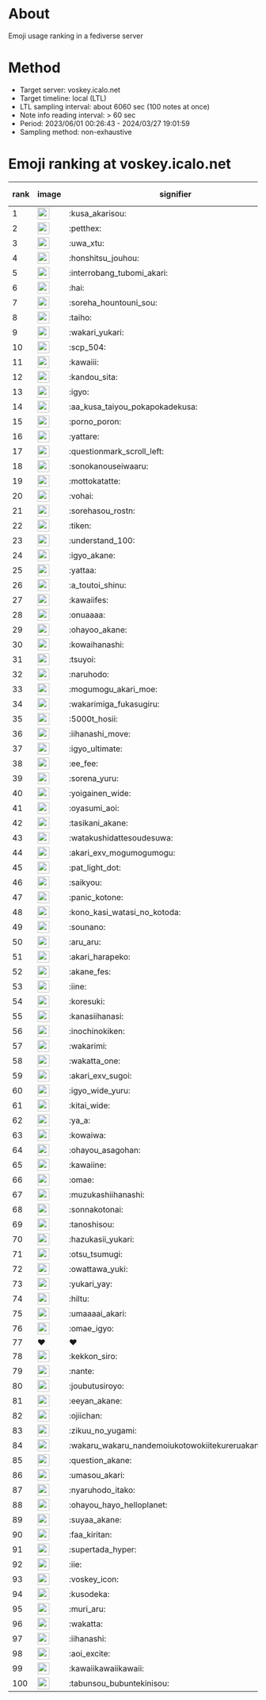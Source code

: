 # About
Emoji usage ranking in a fediverse server

# Method
- Target server: voskey.icalo.net
- Target timeline: local (LTL)
- LTL sampling interval: about 6060 sec (100 notes at once)
- Note info reading interval: > 60 sec
- Period: 2023/06/01 00:26:43 - 2024/03/27 19:01:59 
- Sampling method: non-exhaustive

# Emoji ranking at voskey.icalo.net

|rank|image|signifier|type|frequency score|
|----|----|----|----|----|
|1|<img height="24" src="https://voskey.icalo.net/emoji/kusa_akarisou.webp">|:kusa_akarisou:|custom|22361|
|2|<img height="24" src="https://voskey.icalo.net/emoji/petthex.webp">|:petthex:|custom|15183|
|3|<img height="24" src="https://voskey.icalo.net/emoji/uwa_xtu.webp">|:uwa_xtu:|custom|10787|
|4|<img height="24" src="https://voskey.icalo.net/emoji/honshitsu_jouhou.webp">|:honshitsu_jouhou:|custom|7708|
|5|<img height="24" src="https://voskey.icalo.net/emoji/interrobang_tubomi_akari.webp">|:interrobang_tubomi_akari:|custom|7154|
|6|<img height="24" src="https://voskey.icalo.net/emoji/hai.webp">|:hai:|custom|7024|
|7|<img height="24" src="https://voskey.icalo.net/emoji/soreha_hountouni_sou.webp">|:soreha_hountouni_sou:|custom|6430|
|8|<img height="24" src="https://voskey.icalo.net/emoji/taiho.webp">|:taiho:|custom|6313|
|9|<img height="24" src="https://voskey.icalo.net/emoji/wakari_yukari.webp">|:wakari_yukari:|custom|6297|
|10|<img height="24" src="https://voskey.icalo.net/emoji/scp_504.webp">|:scp_504:|custom|5174|
|11|<img height="24" src="https://voskey.icalo.net/emoji/kawaiii.webp">|:kawaiii:|custom|5052|
|12|<img height="24" src="https://voskey.icalo.net/emoji/kandou_sita.webp">|:kandou_sita:|custom|4416|
|13|<img height="24" src="https://voskey.icalo.net/emoji/igyo.webp">|:igyo:|custom|4190|
|14|<img height="24" src="https://voskey.icalo.net/emoji/aa_kusa_taiyou_pokapokadekusa.webp">|:aa_kusa_taiyou_pokapokadekusa:|custom|4139|
|15|<img height="24" src="https://voskey.icalo.net/emoji/porno_poron.webp">|:porno_poron:|custom|3933|
|16|<img height="24" src="https://voskey.icalo.net/emoji/yattare.webp">|:yattare:|custom|3772|
|17|<img height="24" src="https://voskey.icalo.net/emoji/questionmark_scroll_left.webp">|:questionmark_scroll_left:|custom|3714|
|18|<img height="24" src="https://voskey.icalo.net/emoji/sonokanouseiwaaru.webp">|:sonokanouseiwaaru:|custom|3710|
|19|<img height="24" src="https://voskey.icalo.net/emoji/mottokatatte.webp">|:mottokatatte:|custom|3646|
|20|<img height="24" src="https://voskey.icalo.net/emoji/vohai.webp">|:vohai:|custom|3572|
|21|<img height="24" src="https://voskey.icalo.net/emoji/sorehasou_rostn.webp">|:sorehasou_rostn:|custom|3457|
|22|<img height="24" src="https://voskey.icalo.net/emoji/tiken.webp">|:tiken:|custom|3369|
|23|<img height="24" src="https://voskey.icalo.net/emoji/understand_100.webp">|:understand_100:|custom|3146|
|24|<img height="24" src="https://voskey.icalo.net/emoji/igyo_akane.webp">|:igyo_akane:|custom|2826|
|25|<img height="24" src="https://voskey.icalo.net/emoji/yattaa.webp">|:yattaa:|custom|2819|
|26|<img height="24" src="https://voskey.icalo.net/emoji/a_toutoi_shinu.webp">|:a_toutoi_shinu:|custom|2817|
|27|<img height="24" src="https://voskey.icalo.net/emoji/kawaiifes.webp">|:kawaiifes:|custom|2680|
|28|<img height="24" src="https://voskey.icalo.net/emoji/onuaaaa.webp">|:onuaaaa:|custom|2671|
|29|<img height="24" src="https://voskey.icalo.net/emoji/ohayoo_akane.webp">|:ohayoo_akane:|custom|2651|
|30|<img height="24" src="https://voskey.icalo.net/emoji/kowaihanashi.webp">|:kowaihanashi:|custom|2576|
|31|<img height="24" src="https://voskey.icalo.net/emoji/tsuyoi.webp">|:tsuyoi:|custom|2566|
|32|<img height="24" src="https://voskey.icalo.net/emoji/naruhodo.webp">|:naruhodo:|custom|2450|
|33|<img height="24" src="https://voskey.icalo.net/emoji/mogumogu_akari_moe.webp">|:mogumogu_akari_moe:|custom|2398|
|34|<img height="24" src="https://voskey.icalo.net/emoji/wakarimiga_fukasugiru.webp">|:wakarimiga_fukasugiru:|custom|2312|
|35|<img height="24" src="https://voskey.icalo.net/emoji/5000t_hosii.webp">|:5000t_hosii:|custom|2254|
|36|<img height="24" src="https://voskey.icalo.net/emoji/iihanashi_move.webp">|:iihanashi_move:|custom|2150|
|37|<img height="24" src="https://voskey.icalo.net/emoji/igyo_ultimate.webp">|:igyo_ultimate:|custom|2149|
|38|<img height="24" src="https://voskey.icalo.net/emoji/ee_fee.webp">|:ee_fee:|custom|2091|
|39|<img height="24" src="https://voskey.icalo.net/emoji/sorena_yuru.webp">|:sorena_yuru:|custom|2070|
|40|<img height="24" src="https://voskey.icalo.net/emoji/yoigainen_wide.webp">|:yoigainen_wide:|custom|1995|
|41|<img height="24" src="https://voskey.icalo.net/emoji/oyasumi_aoi.webp">|:oyasumi_aoi:|custom|1960|
|42|<img height="24" src="https://voskey.icalo.net/emoji/tasikani_akane.webp">|:tasikani_akane:|custom|1935|
|43|<img height="24" src="https://voskey.icalo.net/emoji/watakushidattesoudesuwa.webp">|:watakushidattesoudesuwa:|custom|1912|
|44|<img height="24" src="https://voskey.icalo.net/emoji/akari_exv_mogumogumogu.webp">|:akari_exv_mogumogumogu:|custom|1757|
|45|<img height="24" src="https://voskey.icalo.net/emoji/pat_light_dot.webp">|:pat_light_dot:|custom|1728|
|46|<img height="24" src="https://voskey.icalo.net/emoji/saikyou.webp">|:saikyou:|custom|1726|
|47|<img height="24" src="https://voskey.icalo.net/emoji/panic_kotone.webp">|:panic_kotone:|custom|1714|
|48|<img height="24" src="https://voskey.icalo.net/emoji/kono_kasi_watasi_no_kotoda.webp">|:kono_kasi_watasi_no_kotoda:|custom|1660|
|49|<img height="24" src="https://voskey.icalo.net/emoji/sounano.webp">|:sounano:|custom|1651|
|50|<img height="24" src="https://voskey.icalo.net/emoji/aru_aru.webp">|:aru_aru:|custom|1650|
|51|<img height="24" src="https://voskey.icalo.net/emoji/akari_harapeko.webp">|:akari_harapeko:|custom|1640|
|52|<img height="24" src="https://voskey.icalo.net/emoji/akane_fes.webp">|:akane_fes:|custom|1628|
|53|<img height="24" src="https://voskey.icalo.net/emoji/iine.webp">|:iine:|custom|1617|
|54|<img height="24" src="https://voskey.icalo.net/emoji/koresuki.webp">|:koresuki:|custom|1562|
|55|<img height="24" src="https://voskey.icalo.net/emoji/kanasiihanasi.webp">|:kanasiihanasi:|custom|1532|
|56|<img height="24" src="https://voskey.icalo.net/emoji/inochinokiken.webp">|:inochinokiken:|custom|1516|
|57|<img height="24" src="https://voskey.icalo.net/emoji/wakarimi.webp">|:wakarimi:|custom|1489|
|58|<img height="24" src="https://voskey.icalo.net/emoji/wakatta_one.webp">|:wakatta_one:|custom|1489|
|59|<img height="24" src="https://voskey.icalo.net/emoji/akari_exv_sugoi.webp">|:akari_exv_sugoi:|custom|1434|
|60|<img height="24" src="https://voskey.icalo.net/emoji/igyo_wide_yuru.webp">|:igyo_wide_yuru:|custom|1416|
|61|<img height="24" src="https://voskey.icalo.net/emoji/kitai_wide.webp">|:kitai_wide:|custom|1361|
|62|<img height="24" src="https://voskey.icalo.net/emoji/ya_a.webp">|:ya_a:|custom|1312|
|63|<img height="24" src="https://voskey.icalo.net/emoji/kowaiwa.webp">|:kowaiwa:|custom|1295|
|64|<img height="24" src="https://voskey.icalo.net/emoji/ohayou_asagohan.webp">|:ohayou_asagohan:|custom|1271|
|65|<img height="24" src="https://voskey.icalo.net/emoji/kawaiine.webp">|:kawaiine:|custom|1229|
|66|<img height="24" src="https://voskey.icalo.net/emoji/omae.webp">|:omae:|custom|1226|
|67|<img height="24" src="https://voskey.icalo.net/emoji/muzukashiihanashi.webp">|:muzukashiihanashi:|custom|1219|
|68|<img height="24" src="https://voskey.icalo.net/emoji/sonnakotonai.webp">|:sonnakotonai:|custom|1185|
|69|<img height="24" src="https://voskey.icalo.net/emoji/tanoshisou.webp">|:tanoshisou:|custom|1185|
|70|<img height="24" src="https://voskey.icalo.net/emoji/hazukasii_yukari.webp">|:hazukasii_yukari:|custom|1145|
|71|<img height="24" src="https://voskey.icalo.net/emoji/otsu_tsumugi.webp">|:otsu_tsumugi:|custom|1137|
|72|<img height="24" src="https://voskey.icalo.net/emoji/owattawa_yuki.webp">|:owattawa_yuki:|custom|1134|
|73|<img height="24" src="https://voskey.icalo.net/emoji/yukari_yay.webp">|:yukari_yay:|custom|1131|
|74|<img height="24" src="https://voskey.icalo.net/emoji/hiltu.webp">|:hiltu:|custom|1118|
|75|<img height="24" src="https://voskey.icalo.net/emoji/umaaaai_akari.webp">|:umaaaai_akari:|custom|1092|
|76|<img height="24" src="https://voskey.icalo.net/emoji/omae_igyo.webp">|:omae_igyo:|custom|1086|
|77|❤|❤|unicode|1081|
|78|<img height="24" src="https://voskey.icalo.net/emoji/kekkon_siro.webp">|:kekkon_siro:|custom|1078|
|79|<img height="24" src="https://voskey.icalo.net/emoji/nante.webp">|:nante:|custom|1075|
|80|<img height="24" src="https://voskey.icalo.net/emoji/joubutusiroyo.webp">|:joubutusiroyo:|custom|1072|
|81|<img height="24" src="https://voskey.icalo.net/emoji/eeyan_akane.webp">|:eeyan_akane:|custom|1058|
|82|<img height="24" src="https://voskey.icalo.net/emoji/ojiichan.webp">|:ojiichan:|custom|1051|
|83|<img height="24" src="https://voskey.icalo.net/emoji/zikuu_no_yugami.webp">|:zikuu_no_yugami:|custom|1050|
|84|<img height="24" src="https://voskey.icalo.net/emoji/wakaru_wakaru_nandemoiukotowokiitekureruakanetyan.webp">|:wakaru_wakaru_nandemoiukotowokiitekureruakanetyan:|custom|1047|
|85|<img height="24" src="https://voskey.icalo.net/emoji/question_akane.webp">|:question_akane:|custom|1041|
|86|<img height="24" src="https://voskey.icalo.net/emoji/umasou_akari.webp">|:umasou_akari:|custom|1036|
|87|<img height="24" src="https://voskey.icalo.net/emoji/nyaruhodo_itako.webp">|:nyaruhodo_itako:|custom|1022|
|88|<img height="24" src="https://voskey.icalo.net/emoji/ohayou_hayo_helloplanet.webp">|:ohayou_hayo_helloplanet:|custom|1016|
|89|<img height="24" src="https://voskey.icalo.net/emoji/suyaa_akane.webp">|:suyaa_akane:|custom|1002|
|90|<img height="24" src="https://voskey.icalo.net/emoji/faa_kiritan.webp">|:faa_kiritan:|custom|1000|
|91|<img height="24" src="https://voskey.icalo.net/emoji/supertada_hyper.webp">|:supertada_hyper:|custom|987|
|92|<img height="24" src="https://voskey.icalo.net/emoji/iie.webp">|:iie:|custom|983|
|93|<img height="24" src="https://voskey.icalo.net/emoji/voskey_icon.webp">|:voskey_icon:|custom|979|
|94|<img height="24" src="https://voskey.icalo.net/emoji/kusodeka.webp">|:kusodeka:|custom|975|
|95|<img height="24" src="https://voskey.icalo.net/emoji/muri_aru.webp">|:muri_aru:|custom|960|
|96|<img height="24" src="https://voskey.icalo.net/emoji/wakatta.webp">|:wakatta:|custom|945|
|97|<img height="24" src="https://voskey.icalo.net/emoji/iihanashi.webp">|:iihanashi:|custom|930|
|98|<img height="24" src="https://voskey.icalo.net/emoji/aoi_excite.webp">|:aoi_excite:|custom|923|
|99|<img height="24" src="https://voskey.icalo.net/emoji/kawaiikawaiikawaii.webp">|:kawaiikawaiikawaii:|custom|915|
|100|<img height="24" src="https://voskey.icalo.net/emoji/tabunsou_bubuntekinisou.webp">|:tabunsou_bubuntekinisou:|custom|909|
